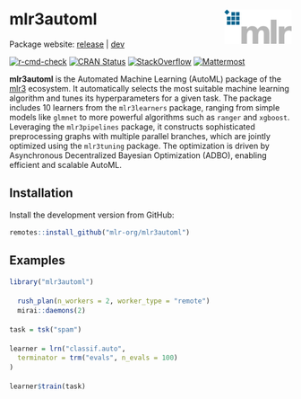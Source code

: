 
# mlr3automl <img src="man/figures/logo.png" align="right" width = "120" />

Package website: [release](https://mlr3automl.mlr-org.com/) \|
[dev](https://mlr3automl.mlr-org.com/dev/)

<!-- badges: start -->

[![r-cmd-check](https://github.com/mlr-org/mlr3automl/actions/workflows/r-cmd-check.yml/badge.svg)](https://github.com/mlr-org/mlr3automl/actions/workflows/r-cmd-check.yml)
[![CRAN
Status](https://www.r-pkg.org/badges/version-ago/mlr3automl)](https://cran.r-project.org/package=mlr3automl)
[![StackOverflow](https://img.shields.io/badge/stackoverflow-mlr3-orange.svg)](https://stackoverflow.com/questions/tagged/mlr3)
[![Mattermost](https://img.shields.io/badge/chat-mattermost-orange.svg)](https://lmmisld-lmu-stats-slds.srv.mwn.de/mlr_invite/)
<!-- badges: end -->

**mlr3automl** is the Automated Machine Learning (AutoML) package of the
[mlr3](https://mlr-org.com/) ecosystem. It automatically selects the
most suitable machine learning algorithm and tunes its hyperparameters
for a given task. The package includes 10 learners from the
`mlr3learners` package, ranging from simple models like `glmnet` to more
powerful algorithms such as `ranger` and `xgboost`. Leveraging the
`mlr3pipelines` package, it constructs sophisticated preprocessing
graphs with multiple parallel branches, which are jointly optimized
using the `mlr3tuning` package. The optimization is driven by
Asynchronous Decentralized Bayesian Optimization (ADBO), enabling
efficient and scalable AutoML.

## Installation

Install the development version from GitHub:

``` r
remotes::install_github("mlr-org/mlr3automl")
```

## Examples

``` r
library("mlr3automl")

  rush_plan(n_workers = 2, worker_type = "remote")
  mirai::daemons(2)

task = tsk("spam")

learner = lrn("classif.auto",
  terminator = trm("evals", n_evals = 100)
)

learner$train(task)
```
